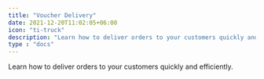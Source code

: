```yaml
---
title: "Voucher Delivery"
date: 2021-12-20T11:02:05+06:00
icon: "ti-truck"
description: "Learn how to deliver orders to your customers quickly and efficiently."
type : "docs"
---
```


Learn how to deliver orders to your customers quickly and efficiently.
